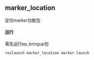 ## marker_location

定位marker功能包



#### 运行

需先运行ep_bringup包

```sh
roslaunch marker_location marker.launch 
```

